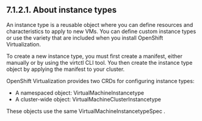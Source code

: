 ## 7.1.2.1. About instance types

An instance type is a reusable object where you can define resources and characteristics to apply to new VMs. You can define custom instance types or use the variety that are included when you install OpenShift Virtualization.

To create a new instance type, you must first create a manifest, either manually or by using the virtctl CLI tool. You then create the instance type object by applying the manifest to your cluster.

OpenShift Virtualization provides two CRDs for configuring instance types:

- A namespaced object: VirtualMachineInstancetype
- A cluster-wide object: VirtualMachineClusterInstancetype

These objects use the same VirtualMachineInstancetypeSpec .

